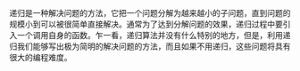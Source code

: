 递归是一种解决问题的方法，它把一个问题分解为越来越小的子问题，直到问题的规模小到可以被很简单直接解决。通常为了达到分解问题的效果，递归过程中要引入一个调用自身的函数。乍一看，递归算法并没有什么特别的地方，但是，利用递归我们能够写出极为简明的解决问题的方法，而且如果不用递归，这些问题将具有很大的编程难度。
